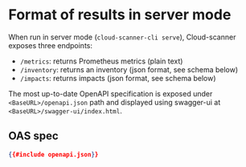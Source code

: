# Format of results in server mode

When run in server mode (`cloud-scanner-cli serve`), Cloud-scanner exposes three endpoints:

- `/metrics`: returns Prometheus metrics (plain text)
- `/inventory`: returns an inventory  (json format, see schema below)
- `/impacts`: returns impacts (json format, see schema below)

The most up-to-date OpenAPI specification is exposed under  `<BaseURL>/openapi.json` path and displayed using swagger-ui at `<BaseURL>/swagger-ui/index.html`.

## OAS spec

```json
{{#include openapi.json}}
```
